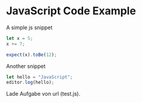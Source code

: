 # JavaScript Code Example

A simple js snippet

```js
let x = 5;
x += 7;

expect(x).toBe(12);
```

Another snippet

```js
let hello = "JavaScript";
editor.log(hello);
```

Lade Aufgabe von url <a data-action="html-editor" data-url="http://localhost:8080/dist/book/test.js" >(test.js)</a>.

<script type="module">
  import { init, openPreview, destroyAllTabs} from '../../lib/html-editor/html-editor.js'

  // add styles
  const styles = document.createElement("link")
  styles.href = "../../lib/html-editor/html-editor.css"
  styles.rel= "stylesheet"
  document.head.append(styles)

  // init editor
  const add = async (doc) => {
    if(doc.startsWith("data-url:")) {
      doc = doc.slice(9)
      doc = await(await fetch(doc)).text()
    }
    await init('html-editor', {
      footer: true,
      header: {newTab:true, openBtn:false, fullscreen:true, run:true, saveBtn:true},
      tabs: [
        {
          doc: doc,
          lang: 'javascript',
          fileName: 'demo'
        }
      ],
      events: {onSave: ()=>{
        console.log("intercept save")
        return true
      }}
    })
    setTimeout(()=>{
      openPreview()
    })
  }


  setTimeout(() => {
    let  jsLangElements = []
    const hljs = Array.from(document.querySelectorAll(".hljs.language-js"))
    const docFromLink = Array.from(document.querySelectorAll('[data-action="html-editor"]'))
    jsLangElements = [...hljs,...docFromLink]

    jsLangElements.forEach(a=>{
      const hasActionAttribute = a.hasAttribute("data-action")
      console.log(hasActionAttribute)
      // const doc = await(await fetch("/dist/book/test.js")).text()
      let clickElement
      if(!hasActionAttribute) {
        const span = document.createElement("span")
        span.innerText = "edit"
        span.classList.add("edit-button")
        a.append(span)
        clickElement = span
      } else {
        clickElement = a
      }
      clickElement.addEventListener("click",async()=>{
          // get text from .language-javascript
          const nodes = Array.from(a.childNodes)
          const code = !hasActionAttribute ?
            nodes.filter((a,i)=>{
              // remove the "edit" button (edit should be last node)
              if(i === nodes.length -1 && a.classList?.contains("edit-button")) return false
              return true
            }).map(a => {
              if (a.nodeType == Node.TEXT_NODE) {
                return a.nodeValue
              } else {
                return a.innerText
              }
            })
            .join('') : "data-url:"+a.getAttribute("data-url")
          console.log(code)
          add_popup_editor_template()
          await add(code)
          const backdrop = document.getElementById('backdrop')
          const backdropCloseBtn = document.getElementById('backdrop-close-btn')
          backdropCloseBtn.addEventListener('click', () => {
            backdrop.classList.remove("full-opacity");
            setTimeout(()=>{
              destroyAllTabs()
              backdrop.remove()
              remove_popup_editor_template()
            }, 300)
          })
          setTimeout(()=>{
            backdrop.classList.add("full-opacity")
          })
          document.body.style.overflow = "hidden"
          const jsBlocks = document.querySelectorAll('.language-javascript')
        }, 500)
      })
    })
    
  
</script>
